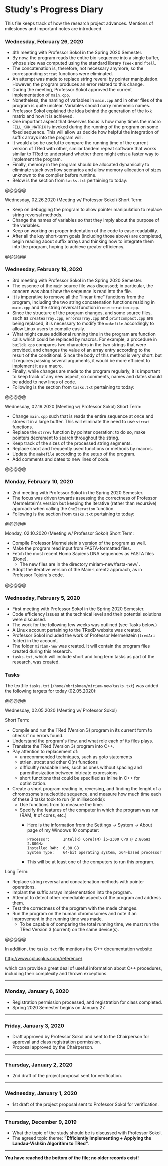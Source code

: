 # Study's Progress Diary
This file keeps track of how the research project advances. Mentions of milestones and important notes are introduced.

### Wednesday, February 26, 2020
- 4th meeting with Professor Sokol in the Spring 2020 Semester.
- By now, the program reads the entire bio-sequence into a single buffer, whose size was computed using the standard library `fseek` and `ftell`.
- The concatenation is, therefore, not necessary anymore, so the corresponding `strcat` functions were eliminated.
- An attempt was made to replace string reveral by pointer manipulation. However, the program produces an error related to this change.
- During the meeting, Professor Sokol approved the current implementation of `main.cpp`.
- Nonetheless, the naming of variables in `main.cpp` and in other files of the program is quite unclear. Variables should carry mnemonic names.
- Professor Sokol explained the idea behind the generation of the `kxk` matrix and how it is achieved.
- One important aspect that deserves focus is how many times the macro `FILL_KXK_MATRIX` is invoked during the running of the program on some fixed sequence. This will allow us decide how helpful the integration of suffix arrays into the program will.
- It would also be useful to compare the running time of the current version of TRed with other, similar tandem repeat software that works similar to TRed to understand whether there might exist a faster way to implement the program.
- Finally, memory in the program should be allocated dynamically to eliminate stack overflow scenarios and allow memory allocation of sizes unknown to the compiler before runtime.
- Below is the section from `tasks.txt` pertaining to today:

@@@@@

Wednesday, 02.26.2020 (Meeting w/ Professor Sokol)
Short Term:
- Keep on debugging the program to allow pointer manipulation to replace string reversal methods.
- Change the names of variables so that they imply about the purpose of the variables.
- Keep on working on proper indentation of the code to ease readability.
- After all the key short-term goals (including those above) are completed, begin reading about suffix arrays and thinking how to integrate them into the program, hoping to achieve greater efficiency.

@@@@@

### Wednesday, February 19, 2020
- 3rd meeting with Professor Sokol in the Spring 2020 Semester.
- The essence of the `main` source file was discussed; in particular, the concern was about how the seqeunce is read into the file.
- It is imperative to remove all the "linear time" functions from the program, including the two string concatenation functions residing in `main.cpp` and the string reversal function in `oneiteration.cpp`.
- Since the structure of the program changes, and some source files, such as `createarray.cpp`, `errorsarray.cpp` and `printcompact.cpp` are being replaced, it is necessary to modify the `makefile` accordingly to allow Linux users to compile easily.
- What might cause additional running time in the program are function calls which could be replaced by macros. For example, a procedure in `buildk.cpp` compares two characters in the two strings that were provided, and changes the value of an array entry according to the result of the conditional. Since the body of this method is very short, but it requires passing several arguments, it would be more efficient to implement it as a macro.
- Finally, while changes are made to the program regularly, it is important to keep track of any new aspect, so comments, names and dates should be added to new lines of code.
- Following is the section from `tasks.txt` pertaining to today:

@@@@@

Wednesday, 02.19.2020 (Meeting w/ Professor Sokol)
Short Term:
- Change `main.cpp` such that is reads the entire sequence at once and stores it in a large buffer. This will eliminate the need to use `strcat` functions.
- Replace the `strrev` function by pointer operation: to do so, make pointers decrement to search throughout the string. 
- Keep track of the sizes of the processed string segments.
- Replace short and frequently used functions or methods by macros.
- Update the `makefile` according to the setup of the program.
- Add comments and dates to new lines of code.

@@@@@

### Monday, February 10, 2020
- 2nd meeting with Professor Sokol in the Spring 2020 Semester.
- The focus was driven towards assessing the correctness of Professor Mermelstein's version but keeping the iterative (rather than recursive) approach when calling the `OneIteration` function.
- Following is the section from `tasks.txt` pertaining to today:

@@@@@

Monday, 02.10.2020 (Meeting w/ Professor Sokol)
Short Term:
- Compile Professor Mermelstein's version of the program as well.
- Make the program read input from FASTA-formatted files.
- Fetch the most recent Homo Sapiens DNA sequences as FASTA files (Done).
  - The new files are in the directory miriam-new/fasta-new/ .
- Adopt the iterative version of the Main-Lorentz approach, as in Professor Tojeira's code.

@@@@@

### Wednesday, February 5, 2020
- First meeting with Professor Sokol in the Spring 2020 Semester.
- Code efficiency issues at the technical level and their potential solutions were discussed.
- The work for the following few weeks was outlined (see Tasks below.)
- A Linux account pertaining to the TRedD website was created.
- Professor Sokol included the work of Professor Mermelstein (`tredAri` folder) in the account.
- The folder `miriam-new` was created. It will contain the program files created during this research.
- `tasks.txt`, which will include short and long term tasks as part of the research, was created.

### Tasks
The textfile `tasks.txt` (`/home/mbriskman/miriam-new/tasks.txt`) was added the following targets for today (02.05.2020):

@@@@@

Wednesday, 02.05.2020 (Meeting w/ Professor Sokol)

Short Term:
- Compile and run the TRed (Version 3) program in its current form to check if no errors found.
- Understand the program's flow, and what role each of its files plays.
- Translate the TRed (Version 3) program into C++.
- Pay attention to replacement of:
  - unrecommended techniques, such as goto statements
  - strlen, strcat  and other O(n) functions
  - difficultly readable lines, such as ones without spacing and parenthesization between intricate expressions
  - short functions that could be specified as inline in C++ for optimization.
- Create a short program reading in, reversing, and finding the lenght of a chromosome's nucleotide sequence, and measure how much time each of these 3 tasks took to run (in milliseconds):
  - Use functions from <ctime> to measure the time.
  - Specify the features of the computer in which the program was run (RAM, # of cores, etc.)
    - Here is the information from the Settings -> System -> About page of my Windows 10 computer:
    
          Processor:      Intel(R) Core(TM) i5-2300 CPU @ 2.80GHz  2.80GHz
          Installed RAM:  6.00 GB
          System Type:    64-bit operating system, x64-based processor
    - This will be at least one of the computers to run this program.

Long Term:
- Replace string reversal and concatenation methods with pointer operations.
- Implant the suffix arrays implementation into the program.
- Attempt to detect other remediable aspects of the program and address them.
- Test the correctness of the program with the made changes. 
- Run the program on the human chromosomes and note if an improvement in the running time was made.
  - To be capable of comparing the total running time, we must run the TRed Version 3 (current) on the same device(s). 

@@@@@

In addition, the `tasks.txt` file mentions the C++ documentation website

http://www.cplusplus.com/reference/

which can provide a great deal of useful information about C++ procedures, including their complexity and thrown exceptions.

<hr>

### Monday, January 6, 2020
- Registration permission processed, and registration for class completed.
- Spring 2020 Semester begins on January 27.

<hr>

### Friday, January 3, 2020
- Draft approved by Professor Sokol and sent to the Chairperson for approval and class registration permission.
- Proposal approved by the Chairperson.

<hr>

### Thursday, January 2, 2020
- 2nd draft of the project proposal sent for verification.

<hr>

### Wednesday, January 1, 2020
- 1st draft of the project proposal sent to Professor Sokol for verification.

<hr>

### Thursday, December 9, 2019
- What the topic of the study should be is discussed with Professor Sokol.
- The agreed topic theme: **"Efficiently Implementing + Applying the Landau-Vishkin Algorithm to TRed"**.

<hr>

**You have reached the bottom of the file; no older records exist!**
